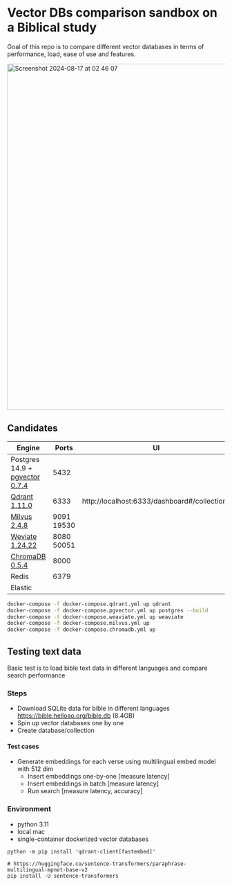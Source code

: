 # Vector DBs comparison sandbox on a Biblical study
Goal of this repo is to compare different vector databases in terms of performance, load,
ease of use and features.

<img width="800" alt="Screenshot 2024-08-17 at 02 46 07" src="https://github.com/user-attachments/assets/29068c19-1a2c-41ab-a15f-a0eeb92d3a2a">


## Candidates

| Engine                                                                 |Ports| UI
|------------------------------------------------------------------------|--|--|
| Postgres 14.9 + [pgvector 0.7.4](https://github.com/pgvector/pgvector) |5432|
| [Qdrant 1.11.0](https://github.com/qdrant/qdrant)                       |6333| http://localhost:6333/dashboard#/collections |
| [Milvus 2.4.8](https://github.com/milvus-io/milvus)                    |9091 19530|
| [Weviate 1.24.22](https://github.com/weaviate/weaviate)                |8080 50051 |
| [ChromaDB 0.5.4](https://github.com/chroma-core/chroma)                | 8000 |
| Redis                                                                  | 6379 |
| Elastic                                                                |  |


```bash
docker-compose -f docker-compose.qdrant.yml up qdrant
docker-compose -f docker-compose.pgvector.yml up postgres --build
docker-compose -f docker-compose.weaviate.yml up weaviate
docker-compose -f docker-compose.milvus.yml up
docker-compose -f docker-compose.chromadb.yml up
```


## Testing text data
Basic test is to load bible text data in different languages and compare search performance

### Steps
- Download SQLite data for bible in different languages
https://bible.helloao.org/bible.db (8.4GB)
- Spin up vector databases one by one
- Create database/collection

#### Test cases
- Generate embeddings for each verse using multilingual embed model with 512 dim
  - Insert embeddings one-by-one [measure latency]
  - Insert embeddings in batch [measure latency]
  - Run search [measure latency, accuracy]

### Environment
- python 3.11
- local mac
- single-container dockerized vector databases
```
python -m pip install 'qdrant-client[fastembed]'

# https://huggingface.co/sentence-transformers/paraphrase-multilingual-mpnet-base-v2
pip install -U sentence-transformers
```
